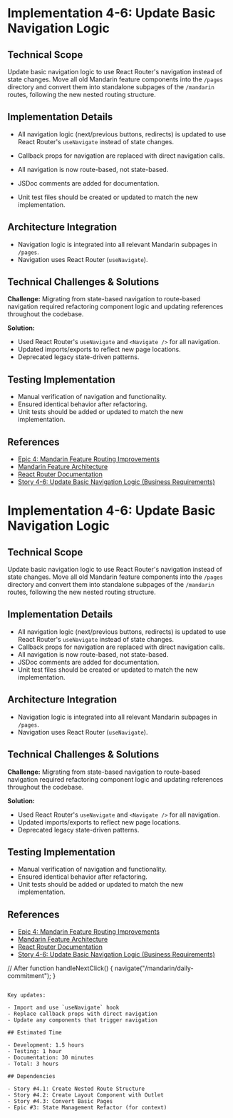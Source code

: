 # Implementation 4-6: Update Basic Navigation Logic

## Technical Scope

Update basic navigation logic to use React Router's navigation instead of state changes. Move all old Mandarin feature components into the `/pages` directory and convert them into standalone subpages of the `/mandarin` routes, following the new nested routing structure.

## Implementation Details

- All navigation logic (next/previous buttons, redirects) is updated to use React Router's `useNavigate` instead of state changes.
- Callback props for navigation are replaced with direct navigation calls.
- All navigation is now route-based, not state-based.

- JSDoc comments are added for documentation.
- Unit test files should be created or updated to match the new implementation.

## Architecture Integration

- Navigation logic is integrated into all relevant Mandarin subpages in `/pages`.
- Navigation uses React Router (`useNavigate`).

## Technical Challenges & Solutions

**Challenge:** Migrating from state-based navigation to route-based navigation required refactoring component logic and updating references throughout the codebase.

**Solution:**

- Used React Router's `useNavigate` and `<Navigate />` for all navigation.
- Updated imports/exports to reflect new page locations.
- Deprecated legacy state-driven patterns.

## Testing Implementation

- Manual verification of navigation and functionality.
- Ensured identical behavior after refactoring.
- Unit tests should be added or updated to match the new implementation.

## References

- [Epic 4: Mandarin Feature Routing Improvements](../epic-4-routing-improvements)
- [Mandarin Feature Architecture](../../architecture.md)
- [React Router Documentation](https://reactrouter.com/)
- [Story 4-6: Update Basic Navigation Logic (Business Requirements)](../../business-requirements/epic-4-routing-improvements-template/story-4-6-update-basic-navigation-logic.md)

# Implementation 4-6: Update Basic Navigation Logic

## Technical Scope

Update basic navigation logic to use React Router's navigation instead of state changes. Move all old Mandarin feature components into the `/pages` directory and convert them into standalone subpages of the `/mandarin` routes, following the new nested routing structure.

## Implementation Details

- All navigation logic (next/previous buttons, redirects) is updated to use React Router's `useNavigate` instead of state changes.
- Callback props for navigation are replaced with direct navigation calls.
- All navigation is now route-based, not state-based.
- JSDoc comments are added for documentation.
- Unit test files should be created or updated to match the new implementation.

## Architecture Integration

- Navigation logic is integrated into all relevant Mandarin subpages in `/pages`.
- Navigation uses React Router (`useNavigate`).

## Technical Challenges & Solutions

**Challenge:** Migrating from state-based navigation to route-based navigation required refactoring component logic and updating references throughout the codebase.

**Solution:**

- Used React Router's `useNavigate` and `<Navigate />` for all navigation.
- Updated imports/exports to reflect new page locations.
- Deprecated legacy state-driven patterns.

## Testing Implementation

- Manual verification of navigation and functionality.
- Ensured identical behavior after refactoring.
- Unit tests should be added or updated to match the new implementation.

## References

- [Epic 4: Mandarin Feature Routing Improvements](../epic-4-routing-improvements)
- [Mandarin Feature Architecture](../../architecture.md)
- [React Router Documentation](https://reactrouter.com/)
- [Story 4-6: Update Basic Navigation Logic (Business Requirements)](../../business-requirements/epic-4-routing-improvements-template/story-4-6-update-basic-navigation-logic.md)

// After
function handleNextClick() {
navigate("/mandarin/daily-commitment");
}

```

Key updates:

- Import and use `useNavigate` hook
- Replace callback props with direct navigation
- Update any components that trigger navigation

## Estimated Time

- Development: 1.5 hours
- Testing: 1 hour
- Documentation: 30 minutes
- Total: 3 hours

## Dependencies

- Story #4.1: Create Nested Route Structure
- Story #4.2: Create Layout Component with Outlet
- Story #4.3: Convert Basic Pages
- Epic #3: State Management Refactor (for context)
```
